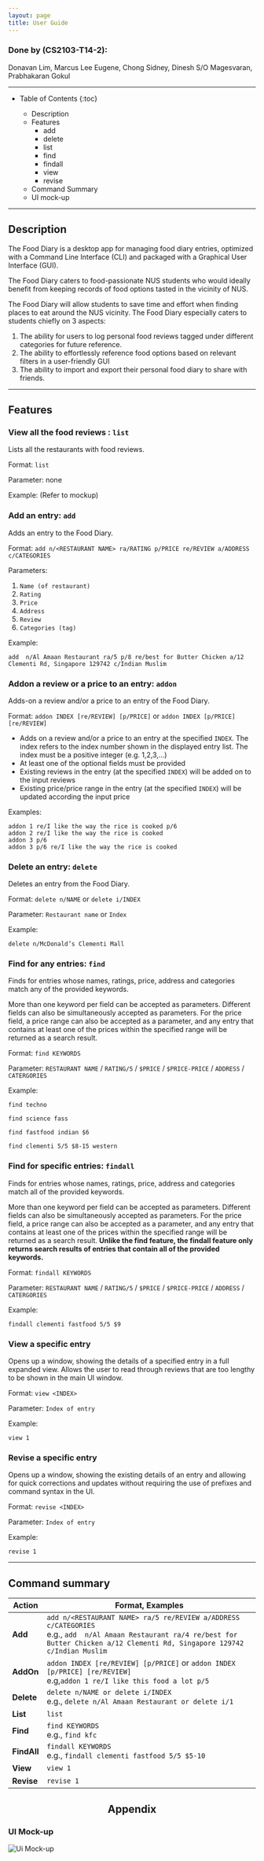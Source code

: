 ```yaml
---
layout: page
title: User Guide
---
```


###  Done by (CS2103-T14-2):
Donavan Lim, Marcus Lee Eugene, Chong Sidney, Dinesh S/O Magesvaran, Prabhakaran Gokul

---

* Table of Contents
{:toc}

    * Description
    * Features
        * add
        * delete
        * list
        * find
        * findall
        * view
        * revise
    * Command Summary
    * UI mock-up

--------------------------------------------------------------------------------------------------------------------
## Description

The Food Diary is a desktop app for managing food diary entries, optimized with a Command Line Interface (CLI) and packaged with a Graphical User Interface (GUI).

The Food Diary caters to food-passionate NUS students who would ideally benefit from keeping records of food options tasted in the vicinity of NUS.

The Food Diary will allow students to save time and effort when finding places to
eat around the NUS vicinity. The Food Diary especially caters to students chiefly on 3 aspects:
1. The ability for users to log personal food reviews tagged under different categories for future reference.
2. The ability to effortlessly reference food options based on relevant filters in a user-friendly GUI
3. The ability to import and export their personal food diary to share with friends.

--------------------------------------------------------------------------------------------------------------------

## Features

### View all the food reviews : `list`

Lists all the restaurants with food reviews.

Format: `list`

Parameter: none

Example:
(Refer to mockup)

### Add an entry: `add`

Adds an entry to the Food Diary.

Format: `add n/<RESTAURANT NAME> ra/RATING p/PRICE re/REVIEW a/ADDRESS c/CATEGORIES`

Parameters:

1. `Name (of restaurant)`
2. `Rating`
3. `Price`
3. `Address`
4. `Review`
5. `Categories (tag)`


Example:

    add  n/Al Amaan Restaurant ra/5 p/8 re/best for Butter Chicken a/12 Clementi Rd, Singapore 129742 c/Indian Muslim

### Addon a review or a price to an entry: `addon`
Adds-on a review and/or a price to an entry of the Food Diary.

Format: `addon INDEX [re/REVIEW] [p/PRICE]` or `addon INDEX [p/PRICE] [re/REVIEW]` 

- Adds on a review and/or a price to an entry at the specified `INDEX`. The index
refers to the index number shown in the displayed entry list. The index must be a
  positive integer (e.g. 1,2,3,...)
- At least one of the optional fields must be provided
- Existing reviews in the entry (at the specified `INDEX`) will be added on to the input reviews
- Existing price/price range in the entry (at the specified `INDEX`) will be updated according the 
input price

Examples:

    addon 1 re/I like the way the rice is cooked p/6
    addon 2 re/I like the way the rice is cooked
    addon 3 p/6
    addon 3 p/6 re/I like the way the rice is cooked

### Delete an entry: `delete`

Deletes an entry from the Food Diary.

Format: `delete n/NAME` or `delete i/INDEX`

Parameter: `Restaurant name` or `Index`

Example:

    delete n/McDonald’s Clementi Mall

### Find for any entries: `find`

Finds for entries whose names, ratings, price, address and categories match any of the provided keywords.

More than one keyword per field can be accepted as parameters. Different fields can also be simultaneously
accepted as parameters. For the price field, a price range can also be accepted as a parameter, and any entry that contains at least one of the prices within the specified range will be returned as a search result.

Format: `find KEYWORDS`

Parameter: `RESTAURANT NAME` / `RATING/5` / `$PRICE` / `$PRICE-PRICE` / `ADDRESS` / `CATERGORIES`


Example:
    
    find techno    

    find science fass

    find fastfood indian $6

    find clementi 5/5 $8-15 western

### Find for specific entries: `findall`

Finds for entries whose names, ratings, price, address and categories match all of the provided keywords.

More than one keyword per field can be accepted as parameters. Different fields can also be simultaneously
accepted as parameters. For the price field, a price range can also be accepted as a parameter, and any entry that contains at least one of the prices within the specified range will be returned as a search result.
**Unlike the find feature, the findall feature only returns search results of entries that contain all of
the provided keywords.**

Format: `findall KEYWORDS`

Parameter: `RESTAURANT NAME` / `RATING/5` / `$PRICE` / `$PRICE-PRICE` / `ADDRESS` / `CATERGORIES`

Example:

    findall clementi fastfood 5/5 $9

### View a specific entry

Opens up a window, showing the details of a specified entry in a full expanded view. Allows the user to read through 
reviews that are too lengthy to be shown in the main UI window.

Format: `view <INDEX>`

Parameter: `Index of entry`

Example:

    view 1

### Revise a specific entry

Opens up a window, showing the existing details of an entry and allowing for quick corrections and updates without 
requiring the use of prefixes and command syntax in the UI.

Format: `revise <INDEX>`

Parameter: `Index of entry`

Example:

    revise 1

-------------------------------------------------------------------------------------

## Command summary

Action | Format, Examples
--------|------------------
**Add** | `add n/<RESTAURANT NAME> ra/5 re/REVIEW a/ADDRESS c/CATEGORIES` <br> e.g., `add  n/Al Amaan Restaurant ra/4 re/best for Butter Chicken a/12 Clementi Rd, Singapore 129742 c/Indian Muslim`
**AddOn** |`addon INDEX [re/REVIEW] [p/PRICE]` or `addon INDEX [p/PRICE] [re/REVIEW]` <br>e.g,`addon 1 re/I like this food a lot p/5`
**Delete** | `delete n/NAME or delete i/INDEX` <br> e.g., `delete n/Al Amaan Restaurant or delete i/1`
**List** | `list`
**Find** | `find KEYWORDS` <br> e.g., `find kfc`
**FindAll** |`findall KEYWORDS` <br> e.g., `findall clementi fastfood 5/5 $5-10`
**View** |`view 1`
**Revise** |`revise 1`

## <center> Appendix </center>

### UI Mock-up

![Ui Mock-up](images/Ui.png)

